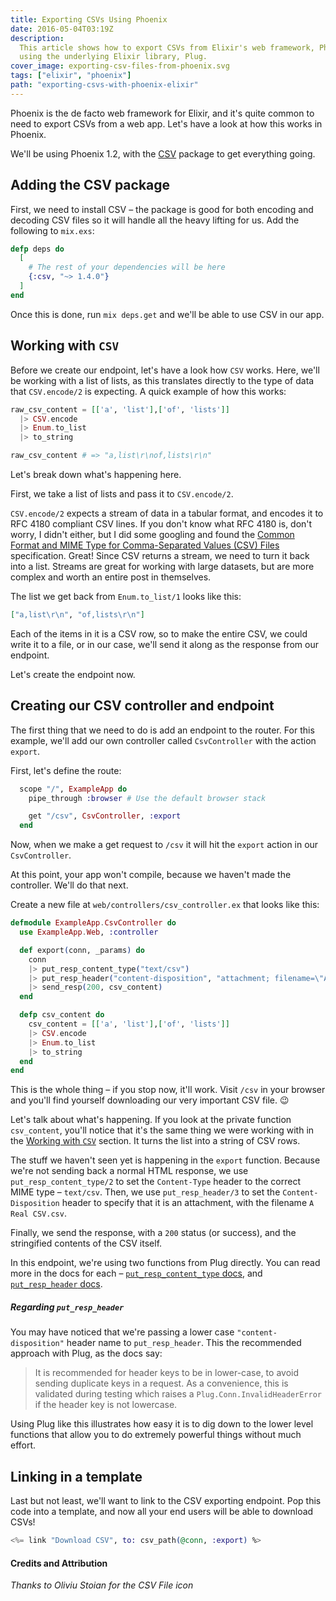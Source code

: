 ```yaml
---
title: Exporting CSVs Using Phoenix
date: 2016-05-04T03:19Z
description:
  This article shows how to export CSVs from Elixir's web framework, Phoenix,
  using the underlying Elixir library, Plug.
cover_image: exporting-csv-files-from-phoenix.svg
tags: ["elixir", "phoenix"]
path: "exporting-csvs-with-phoenix-elixir"
---
```


Phoenix is the de facto web framework for Elixir, and it's quite common to need
to export CSVs from a web app. Let's have a look at how this works in Phoenix.

We'll be using Phoenix 1.2, with the [CSV][github-csv] package to get everything
going.

## Adding the CSV package

First, we need to install CSV – the package is good for both encoding and
decoding CSV files so it will handle all the heavy lifting for us. Add the
following to `mix.exs`:

```elixir
defp deps do
  [
    # The rest of your dependencies will be here
    {:csv, "~> 1.4.0"}
  ]
end
```

Once this is done, run `mix deps.get` and we'll be able to use CSV in our app.

## Working with `CSV`

Before we create our endpoint, let's have a look how `CSV` works. Here, we'll be
working with a list of lists, as this translates directly to the type of data
that `CSV.encode/2` is expecting. A quick example of how this works:

```elixir
raw_csv_content = [['a', 'list'],['of', 'lists']]
  |> CSV.encode
  |> Enum.to_list
  |> to_string

raw_csv_content # => "a,list\r\nof,lists\r\n"
```

Let's break down what's happening here.

First, we take a list of lists and pass it to `CSV.encode/2`.

`CSV.encode/2` expects a stream of data in a tabular format, and encodes it to
RFC 4180 compliant CSV lines. If you don't know what RFC 4180 is, don't worry, I
didn't either, but I did some googling and found the [Common Format and MIME
Type for Comma-Separated Values (CSV) Files][rfc-4180] specification. Great!
Since CSV returns a stream, we need to turn it back into a list. Streams are
great for working with large datasets, but are more complex and worth an entire
post in themselves.

The list we get back from `Enum.to_list/1` looks like this:

```elixir
["a,list\r\n", "of,lists\r\n"]
```

Each of the items in it is a CSV row, so to make the entire CSV, we could write
it to a file, or in our case, we'll send it along as the response from our
endpoint.

Let's create the endpoint now.

## Creating our CSV controller and endpoint

The first thing that we need to do is add an endpoint to the router. For this
example, we'll add our own controller called `CsvController` with the action
`export`.

First, let's define the route:

```elixir
  scope "/", ExampleApp do
    pipe_through :browser # Use the default browser stack

    get "/csv", CsvController, :export
  end
```

Now, when we make a get request to `/csv` it will hit the `export` action in our
`CsvController`.

At this point, your app won't compile, because we haven't made the controller.
We'll do that next.

Create a new file at `web/controllers/csv_controller.ex` that looks like this:

```elixir
defmodule ExampleApp.CsvController do
  use ExampleApp.Web, :controller

  def export(conn, _params) do
    conn
    |> put_resp_content_type("text/csv")
    |> put_resp_header("content-disposition", "attachment; filename=\"A Real CSV.csv\"")
    |> send_resp(200, csv_content)
  end

  defp csv_content do
    csv_content = [['a', 'list'],['of', 'lists']]
    |> CSV.encode
    |> Enum.to_list
    |> to_string
  end
end
```

This is the whole thing – if you stop now, it'll work. Visit `/csv` in your
browser and you'll find yourself downloading our very important CSV file. 😉

Let's talk about what's happening. If you look at the private function
`csv_content`, you'll notice that it's the same thing we were working with in
the [Working with `CSV`](#working-with-csv) section. It turns the list into a
string of CSV rows.

The stuff we haven't seen yet is happening in the `export` function. Because
we're not sending back a normal HTML response, we use `put_resp_content_type/2`
to set the `Content-Type` header to the correct MIME type – `text/csv`. Then, we
use `put_resp_header/3` to set the `Content-Disposition` header to specify that
it is an attachment, with the filename `A Real CSV.csv`.

Finally, we send the response, with a `200` status (or success), and the
stringified contents of the CSV itself.

In this endpoint, we're using two functions from Plug directly. You can read
more in the docs for each – [`put_resp_content_type`
docs][put-resp-content-type-docs], and [`put_resp_header`
docs][put-resp-header-docs].

##### Regarding `put_resp_header`

You may have noticed that we're passing a lower case `"content-disposition"`
header name to `put_resp_header`. This the recommended approach with Plug, as
the docs say:

> It is recommended for header keys to be in lower-case, to avoid sending
> duplicate keys in a request. As a convenience, this is validated during
> testing which raises a `Plug.Conn.InvalidHeaderError` if the header key is not
> lowercase.

Using Plug like this illustrates how easy it is to dig down to the lower level
functions that allow you to do extremely powerful things without much effort.

## Linking in a template

Last but not least, we'll want to link to the CSV exporting endpoint. Pop this
code into a template, and now all your end users will be able to download CSVs!

```elixir
<%= link "Download CSV", to: csv_path(@conn, :export) %>
```

#### Credits and Attribution

_Thanks to Oliviu Stoian for the CSV File icon_

[github-csv]: https://github.com/beatrichartz/csv
[rfc-4180]: https://tools.ietf.org/html/rfc4180
[put-resp-content-type-docs]:
  https://hexdocs.pm/plug/Plug.Conn.html#put_resp_content_type/3
[put-resp-header-docs]: https://hexdocs.pm/plug/Plug.Conn.html#put_resp_header/3
